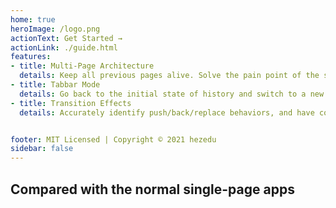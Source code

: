 ```yaml
---
home: true
heroImage: /logo.png
actionText: Get Started →
actionLink: ./guide.html
features:
- title: Multi-Page Architecture
  details: Keep all previous pages alive. Solve the pain point of the single-page apps with only one page alive.
- title: Tabbar Mode
  details: Go back to the initial state of history and switch to a new page, It achieves native-like features.
- title: Transition Effects
  details: Accurately identify push/back/replace behaviors, and have corresponding settable page transition effects.


footer: MIT Licensed | Copyright © 2021 hezedu
sidebar: false
---
```


<h2 id="index-compared">Compared with the normal single-page apps</h2>

<!-- - **Normal single-page apps:** When it back to the list page from the details page, The list page has to be recreated, and the API is requested again, and the scroll bar goes to the top.
- **Use history-navigation-vue:** When it back to the list page from the details page, list page everything remains the same, and has the corresponding transition effect. -->

<br>

<index-diff /> 



<br>

<!-- ## Quick Example
<div style="text-align: center">

[Mock Ajax & Load More Content On Scroll Down & TabBar](https://hezedu.github.io/history-navigation-vue/examples/quick-example.html)

</div> -->

<br>
<br>
